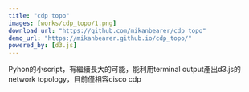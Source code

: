```yaml
---
title: "cdp topo"
images: [works/cdp_topo/1.png]
download_url: "https://github.com/mikanbearer/cdp_topo"
demo_url: "https://mikanbearer.github.io/cdp_topo/"
powered_by: [d3.js]
---
```


Pyhon的小script，有繼續長大的可能，能利用terminal output產出d3.js的network topology，目前僅相容cisco cdp